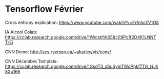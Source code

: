 # Tensorflow Février


Cross entropy explication: https://www.youtube.com/watch?v=ErfnhcEV1O8

IA Alcool Colab: https://colab.research.google.com/drive/1tWcshfihS58cj19Pc1f2D4K1LNNTTrEi

CNN Demo: http://scs.ryerson.ca/~aharley/vis/conv/

CNN Décembre Template: https://colab.research.google.com/drive/1GsdT3_sSuSymTWdPpkf7TG_HJh8Xu166
